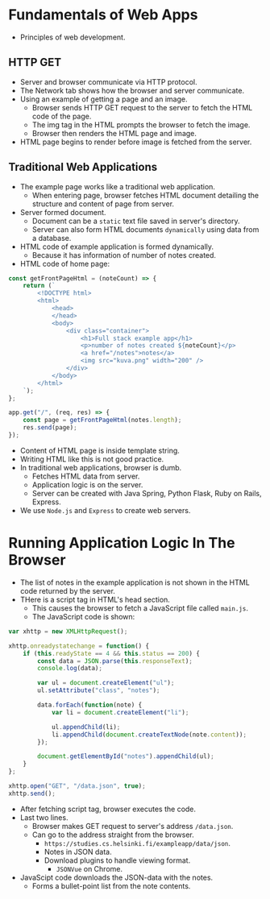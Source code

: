 # Fundamentals of Web Apps

- Principles of web development.


## HTTP GET

- Server and browser communicate via HTTP protocol.
- The Network tab shows how the browser and server communicate.
- Using an example of getting a page and an image.
    - Browser sends HTTP GET request to the server to fetch the HTML code of the page.
    - The img tag in the HTML prompts the browser to fetch the image.
    - Browser then renders the HTML page and image.
- HTML page begins to render before image is fetched from the server.


## Traditional Web Applications

- The example page works like a traditional web application.
    - When entering page, browser fetches HTML document detailing the structure and content of page from server.
- Server formed document.
    - Document can be a `static` text file saved in server's directory.
    - Server can also form HTML documents `dynamically` using data from a database.
- HTML code of example application is formed dynamically.
    - Because it has information of number of notes created.
- HTML code of home page:
```javascript
const getFrontPageHtml = (noteCount) => {
    return (`
        <!DOCTYPE html>
        <html>
            <head>
            </head>
            <body>
                <div class="container">
                    <h1>Full stack example app</h1>
                    <p>number of notes created ${noteCount}</p>
                    <a href="/notes">notes</a>
                    <img src="kuva.png" width="200" />
                </div>
            </body>
        </html>
    `);
};

app.get("/", (req, res) => {
    const page = getFrontPageHtml(notes.length);
    res.send(page);
});
```
- Content of HTML page is inside template string.
- Writing HTML like this is not good practice.
- In traditional web applications, browser is dumb.
    - Fetches HTML data from server.
    - Application logic is on the server.
    - Server can be created with Java Spring, Python Flask, Ruby on Rails, Express.
- We use `Node.js` and `Express` to create web servers.


# Running Application Logic In The Browser

- The list of notes in the example application is not shown in the HTML code returned by the server.
- THere is a script tag in HTML's head section.
    - This causes the browser to fetch a JavaScript file called `main.js`.
    - The JavaScript code is shown:
```javascript
var xhttp = new XMLHttpRequest();

xhttp.onreadystatechange = function() {
    if (this.readyState == 4 && this.status == 200) {
        const data = JSON.parse(this.responseText);
        console.log(data);

        var ul = document.createElement("ul");
        ul.setAttribute("class", "notes");

        data.forEach(function(note) {
            var li = document.createElement("li");

            ul.appendChild(li);
            li.appendChild(document.createTextNode(note.content));
        });

        document.getElementById("notes").appendChild(ul);
    }
};

xhttp.open("GET", "/data.json", true);
xhttp.send();
```
- After fetching script tag, browser executes the code.
- Last two lines.
    - Browser makes GET request to server's address `/data.json`.
    - Can go to the address straight from the browser.
        - `https://studies.cs.helsinki.fi/exampleapp/data/json`.
        - Notes in JSON data.
        - Download plugins to handle viewing format.
            - `JSONVue` on Chrome.
- JavaScipt code downloads the JSON-data with the notes.
    - Forms a bullet-point list from the note contents.


